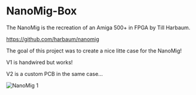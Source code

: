 # NanoMig-Box
The NanoMig is the recreation of an Amiga 500+ in FPGA by Till Harbaum. 

https://github.com/harbaum/nanomig

The goal of this project was to create a nice litte case for the NanoMig!

V1 is handwired but works!

V2 is a custom PCB in the same case...


![NanoMig 1](https://github.com/user-attachments/assets/335db783-6d95-4d07-b18e-39ad91f43b21)
